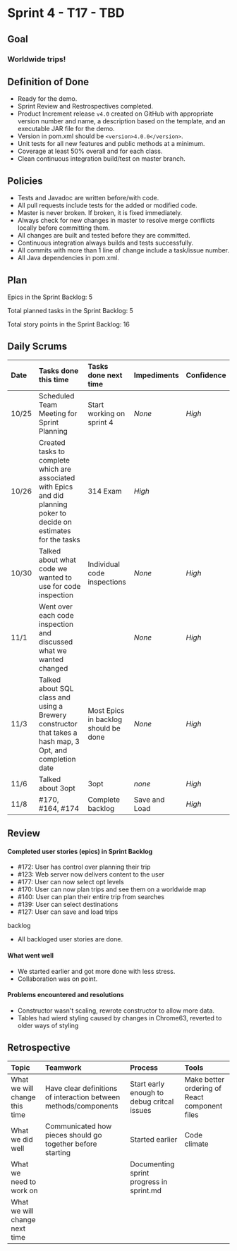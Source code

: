 # Sprint 4 - T17 - TBD

## Goal

### Worldwide trips!

## Definition of Done

* Ready for the demo.
* Sprint Review and Restrospectives completed.
* Product Increment release `v4.0` created on GitHub with appropriate version number and name, a description based on the template, and an executable JAR file for the demo.
* Version in pom.xml should be `<version>4.0.0</version>`.
* Unit tests for all new features and public methods at a minimum.
* Coverage at least 50% overall and for each class.
* Clean continuous integration build/test on master branch.

## Policies

* Tests and Javadoc are written before/with code.  
* All pull requests include tests for the added or modified code.
* Master is never broken.  If broken, it is fixed immediately.
* Always check for new changes in master to resolve merge conflicts locally before committing them.
* All changes are built and tested before they are committed.
* Continuous integration always builds and tests successfully.
* All commits with more than 1 line of change include a task/issue number.
* All Java dependencies in pom.xml.

## Plan 

Epics in the Sprint Backlog: 5

Total planned tasks in the Sprint Backlog: 5 

Total story points in the Sprint Backlog: 16

## Daily Scrums

Date | Tasks done this time | Tasks done next time | Impediments | Confidence
:--- | :--- | :--- | :--- | :---
10/25 | Scheduled Team Meeting for Sprint Planning | Start working on sprint 4 | *None* | *High*
10/26 | Created tasks to complete which are associated with Epics and did planning poker to decide on estimates for the tasks | 314 Exam | *High* | 
10/30 | Talked about what code we wanted to use for code inspection | Individual code inspections | *None* | *High*
11/1 | Went over each code inspection and discussed what we wanted changed | | *None* | *High*
11/3 | Talked about SQL class and using a Brewery constructor that takes a hash map, 3 Opt, and completion date | Most Epics in backlog should be done | *None* | *High*
11/6 | Talked about 3opt | 3opt | *none* | *High*
11/8 | #170, #164, #174 | Complete backlog | Save and Load | *High*

 

## Review

#### Completed user stories (epics) in Sprint Backlog 
* #172: User has control over planning their trip
* #123: Web server now delivers content to the user
* #177: User can now select opt levels
* #170: User can now plan trips and see them on a worldwide map
* #140: User can plan their entire trip from searches
* #139: User can select destinations
* #127: User can save and load trips

backlog 
* All backloged user stories are done.

#### What went well
* We started earlier and got more done with less stress.
* Collaboration was on point.

#### Problems encountered and resolutions
* Constructor wasn't scaling, rewrote constructor to allow more data.
* Tables had wierd styling caused by changes in Chrome63, reverted to older ways of styling

## Retrospective

Topic | Teamwork | Process | Tools
:--- | :--- | :--- | :---
What we will change this time | Have clear definitions of interaction between methods/components | Start early enough to debug critcal issues | Make better ordering of React component files
What we did well | Communicated how pieces should go together before starting | Started earlier | Code climate
What we need to work on |  | Documenting sprint progress in sprint.md |
What we will change next time |  |  | 
